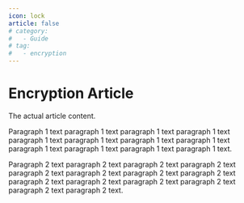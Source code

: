 ```yaml
---
icon: lock
article: false
# category:
#   - Guide
# tag:
#   - encryption
---
```


# Encryption Article

The actual article content.

Paragraph 1 text paragraph 1 text paragraph 1 text paragraph 1 text paragraph 1 text paragraph 1 text paragraph 1 text paragraph 1 text paragraph 1 text paragraph 1 text paragraph 1 text paragraph 1 text.

Paragraph 2 text paragraph 2 text paragraph 2 text paragraph 2 text paragraph 2 text paragraph 2 text paragraph 2 text paragraph 2 text paragraph 2 text paragraph 2 text paragraph 2 text paragraph 2 text paragraph 2 text paragraph 2 text.
